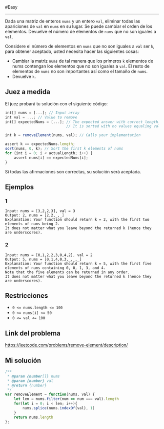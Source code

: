#Easy 
_____
Dada una matriz de enteros `nums` y un entero `val`, eliminar todas las apariciones de `val` en `nums` en su lugar. Se puede cambiar el orden de los elementos. Devuelve el número de elementos de `nums` que no son iguales a `val`.  
  
Considere el número de elementos en `nums` que no son iguales a `val` ser `k`, para obtener aceptado, usted necesita hacer las siguientes cosas:  
  
- Cambiar la matriz `nums` de tal manera que los primeros `k` elementos de nums contengan los elementos que no son iguales a `val`. El resto de elementos de `nums` no son importantes así como el tamaño de `nums`.  
- Devuelve `k`.
## Juez a medida

El juez probará tu solución con el siguiente código:

```js
int[] nums = [...]; // Input array
int val = ...; // Value to remove
int[] expectedNums = [...]; // The expected answer with correct length.
                            // It is sorted with no values equaling val.

int k = removeElement(nums, val); // Calls your implementation

assert k == expectedNums.length;
sort(nums, 0, k); // Sort the first k elements of nums
for (int i = 0; i < actualLength; i++) {
    assert nums[i] == expectedNums[i];
}
```

Si todas las afirmaciones son correctas, su solución será aceptada.
## Ejemplos
### 1

```
Input: nums = [3,2,2,3], val = 3
Output: 2, nums = [2,2,_,_]
Explanation: Your function should return k = 2, with the first two elements of nums being 2.
It does not matter what you leave beyond the returned k (hence they are underscores).
```
### 2

```
Input: nums = [0,1,2,2,3,0,4,2], val = 2
Output: 5, nums = [0,1,4,0,3,_,_,_]
Explanation: Your function should return k = 5, with the first five elements of nums containing 0, 0, 1, 3, and 4.
Note that the five elements can be returned in any order.
It does not matter what you leave beyond the returned k (hence they are underscores).
```
## Restricciones 

- `0 <= nums.length <= 100`
- `0 <= nums[i] <= 50`
- `0 <= val <= 100`
## Link del problema

https://leetcode.com/problems/remove-element/description/
## Mi solución

```js
/**
 * @param {number[]} nums
 * @param {number} val
 * @return {number}
 */
var removeElement = function(nums, val) {
    let len = nums.filter(num => num === val).length
    for(let i = 0; i < len; i++){
        nums.splice(nums.indexOf(val), 1)
    }
    return nums.length
};
```
